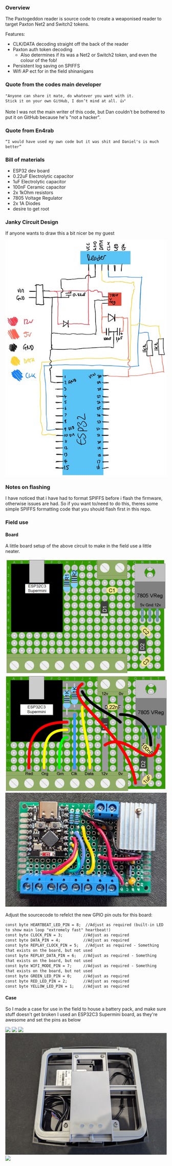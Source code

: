 ### Overview

The Paxtogeddon reader is source code to create a weaponised reader to target Paxton Net2 and Switch2 tokens.

Features:

* CLK/DATA decoding straight off the back of the reader
* Paxton auth token decoding
  * Also determines if its was a Net2 or Switch2 token, and even the colour of the fob!
* Persistent log saving on SPIFFS
* Wifi AP ect for in the field shinanigans

### Quote from the codes main developer

```
"Anyone can share it mate, do whatever you want with it. 
Stick it on your own GitHub, I don’t mind at all. 👍"
```

Note I was not the main writer of this code, but Dan couldn't be bothered to put it on GitHub because he's "not a hacker".

### Quote from En4rab

```
“I would have used my own code but it was shit and Daniel's is much better”
```

### Bill of materials

* ESP32 dev board
* 0.22uF Electrolytic capacitor
* 1uF Electrolytic capacitor
* 100nF Ceramic capacitor
* 2x 1kOhm resistors
* 7805 Voltage Regulator
* 2x 1A Diodes
* desire to get root

### Janky Circuit Design

If anyone wants to draw this a bit nicer be my guest

![Janky Circuit Drawing](https://github.com/00Waz/Paxtogeddon-Reader/blob/main/Images/circuit.png?raw=true)

### Notes on flashing

I have noticed that i have had to format SPIFFS before i flash the firmware, otherwise issues are had.
So if you want to/need to do this, theres some simple SPIFFS formatting code that you should flash first in this repo.

### Field use

#### Board

A little board setup of the above circuit to make in the field use a little neater.

![](https://github.com/00Waz/Paxtogeddon-Reader/blob/main/Images/Components.png?raw=true)
![](https://github.com/00Waz/Paxtogeddon-Reader/blob/main/Images/Jumpers_and_wiring.png?raw=true)
![](https://github.com/00Waz/Paxtogeddon-Reader/blob/main/Images/Board.png?raw=true)

Adjust the sourcecode to refelct the new GPIO pin outs for this board:

```
const byte HEARTBEAT_LED_PIN = 8;  //Adjust as required (built-in LED to show main loop "extremely fast" heartbeat!)
const byte CLOCK_PIN = 3;         //Adjust as required
const byte DATA_PIN = 4;          //Adjust as required
const byte REPLAY_CLOCK_PIN = 5;   //Adjust as required - Something that exists on the board, but not used
const byte REPLAY_DATA_PIN = 6;   //Adjust as required - Something that exists on the board, but not used
const byte WIFI_MODE_PIN = 7;     //Adjust as required - Something that exists on the board, but not used
const byte GREEN_LED_PIN = 0;     //Adjust as required
const byte RED_LED_PIN = 2;       //Adjust as required
const byte YELLOW_LED_PIN = 1;    //Adjust as required
```

#### Case

So I made a case for use in the field to house a battery pack, and make sure stuff doesn't get broken
I used an ESP32C3 Supermini board, as they're awesome and set the pins as below

![](https://github.com/00Waz/Paxtogeddon-Reader/blob/main/Images/1.jpg?raw=true)
![](https://github.com/00Waz/Paxtogeddon-Reader/blob/main/Images/2.jpg?raw=true)
![](https://github.com/00Waz/Paxtogeddon-Reader/blob/main/Images/3.jpg?raw=true)
![](https://github.com/00Waz/Paxtogeddon-Reader/blob/main/Images/4.jpg?raw=true)
![](https://github.com/00Waz/Paxtogeddon-Reader/blob/main/Images/5.jpg?raw=true)
